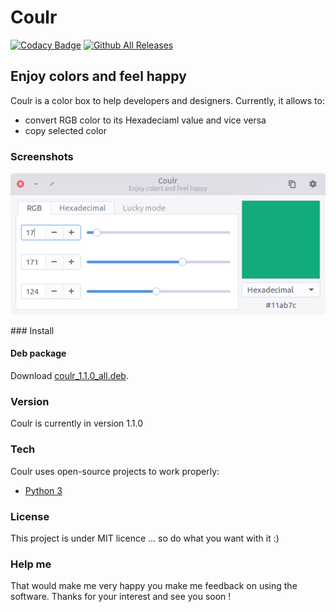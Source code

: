 # Coulr

[![Codacy Badge](https://api.codacy.com/project/badge/Grade/4c173929259648e19e883f465fb6c64b)](https://www.codacy.com/app/hugo-posnic/Coulr?utm_source=github.com&amp;utm_medium=referral&amp;utm_content=Huluti/Coulr&amp;utm_campaign=Badge_Grade)
[![Github All Releases](https://img.shields.io/github/downloads/Huluti/Coulr/total.svg?maxAge=2592000)]()

## Enjoy colors and feel happy

Coulr is a color box to help developers and designers. Currently, it allows to:
  - convert RGB color to its Hexadeciaml value and vice versa
  - copy selected color

### Screenshots

![alt tag](coulr_screenshoot.png)

### Install

#### Deb package

Download [coulr_1.1.0_all.deb](https://github.com/Huluti/Coulr/releases/download/v1.1.0/coulr_1.1.0_all.deb).

### Version

Coulr is currently in version 1.1.0

### Tech

Coulr uses open-source projects to work properly:

* [Python 3](https://www.python.org/)

### License

This project is under MIT licence ... so do what you want with it :)

### Help me

That would make me very happy you make me feedback on using the software.
Thanks for your interest and see you soon !
